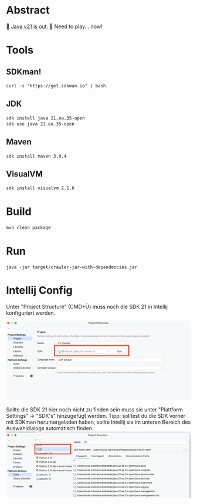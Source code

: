 # Abstract

🥳 [Java v21 is out](https://openjdk.org/projects/jdk/21/). 🥳 Need to play... now!

# Tools

## SDKman!

```shell
curl -s "https://get.sdkman.io" | bash
```

## JDK

```shell
sdk install java 21.ea.35-open
sdk use java 21.ea.35-open
```

## Maven

```shell
sdk install maven 3.9.4
```

## VisualVM

```shell
sdk install visualvm 2.1.6
```

# Build

```shell
mvn clean package
```

# Run

```shell
java -jar target/crawler-jar-with-dependencies.jar 

```

# Intellij Config

Unter "Project Structure" (CMD+Ü) muss noch die SDK 21 in Intellij konfiguriert werden.

![project_structure.png](./docs/img/project_structure.png)

Sollte die SDK 21 hier noch nicht zu finden sein muss sie unter "Plattform Settings" -> "SDK's" hinzugefügt werden.
Tipp: solltest du die SDK vorher mit SDKman heruntergeladen haben, sollte Intellij sie im unteren Bereich des Auswahldialogs
automatisch finden. 
![sdk_hinzufuegen.png](./docs/img/sdk_hinzufuegen.png)


